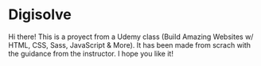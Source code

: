 # Digisolve
Hi there! This is a proyect from a Udemy class (Build Amazing Websites w/ HTML, CSS, Sass, JavaScript &amp; More). It has been made from scrach with the guidance from the instructor. I hope you like it!
